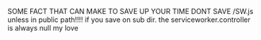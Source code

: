 SOME FACT THAT CAN MAKE TO SAVE UP YOUR TIME
DONT SAVE /SW.js unless in public path!!!!
if you save on sub dir.
the serviceworker.controller is always null my love